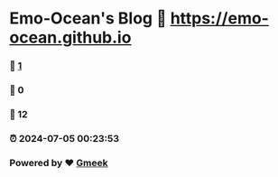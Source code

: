 # Emo-Ocean's Blog :link: https://emo-ocean.github.io 
### :page_facing_up: [1](https://emo-ocean.github.io/tag.html) 
### :speech_balloon: 0 
### :hibiscus: 12 
### :alarm_clock: 2024-07-05 00:23:53 
### Powered by :heart: [Gmeek](https://github.com/Meekdai/Gmeek)

